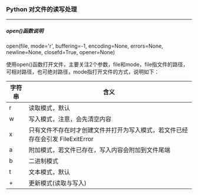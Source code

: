 ### Python 对文件的读写处理
---
##### open()函数说明
open(file, mode='r', buffering=-1, encoding=None, errors=None, newline=None, closefd=True, opener=None)

使用open()函数打开文件，主要关注2个参数，file和mode，file指文件的路径，可相对路径，也可绝对路径，mode指打开文件的方式，说明如下：

| 字符串           | 含义 |
| ------        | ------ |
| r             | 读取模式，默认|
| w             | 写入模式，注意，会先清空内容 |
| x             | 只有文件不存在时才创建文件并打开为写入模式，若文件已经存在会引发 FileExitError  |
| a             | 附加模式，若文件已存在，写入内容会附加到文件尾端  |
| b             |  二进制模式|
| t	            | 文本模式，默认 |
| +	            | 更新模式(读取与写入) |
